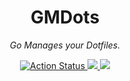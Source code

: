 <div align="center">
  <h1>GMDots</h1>

  <p><i>Go Manages your Dotfiles.</i></p>

  <p>
    <a href="https://github.com/cqroot/gmdots/actions">
      <img src="https://github.com/cqroot/gmdots/workflows/test/badge.svg" alt="Action Status" />
    </a>
    <a href="https://github.com/cqroot/gmdots/blob/main/LICENSE">
      <img src="https://img.shields.io/github/license/cqroot/gmdots" />
    </a>
    <a href="https://github.com/cqroot/gmdots/issues">
      <img src="https://img.shields.io/github/issues/cqroot/gmdots" />
    </a>
  </p>
</div>
